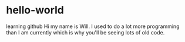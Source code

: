 # hello-world
learning github
Hi my name is Will. I used to do a lot more programming than I am currently which is why you'll be seeing lots of old code.
